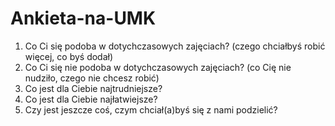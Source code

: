# Ankieta-na-UMK

1. Co Ci się podoba w dotychczasowych zajęciach? (czego chciałbyś robić więcej, co byś dodał)
2. Co Ci się nie podoba w dotychczasowych zajęciach? (co Cię nie nudziło, czego nie chcesz robić)
3. Co jest dla Ciebie najtrudniejsze?
4. Co jest dla Ciebie najłatwiejsze?
5. Czy jest jeszcze coś, czym chciał(a)byś się z nami podzielić?
